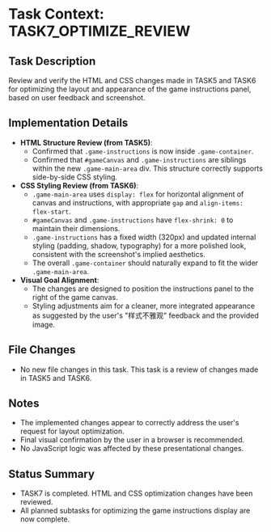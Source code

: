 # Task Context: TASK7_OPTIMIZE_REVIEW
## Task Description
Review and verify the HTML and CSS changes made in TASK5 and TASK6 for optimizing the layout and appearance of the game instructions panel, based on user feedback and screenshot.

## Implementation Details
- **HTML Structure Review (from TASK5)**:
  - Confirmed that `.game-instructions` is now inside `.game-container`.
  - Confirmed that `#gameCanvas` and `.game-instructions` are siblings within the new `.game-main-area` div. This structure correctly supports side-by-side CSS styling.
- **CSS Styling Review (from TASK6)**:
  - `.game-main-area` uses `display: flex` for horizontal alignment of canvas and instructions, with appropriate `gap` and `align-items: flex-start`.
  - `#gameCanvas` and `.game-instructions` have `flex-shrink: 0` to maintain their dimensions.
  - `.game-instructions` has a fixed width (320px) and updated internal styling (padding, shadow, typography) for a more polished look, consistent with the screenshot's implied aesthetics.
  - The overall `.game-container` should naturally expand to fit the wider `.game-main-area`.
- **Visual Goal Alignment**:
  - The changes are designed to position the instructions panel to the right of the game canvas.
  - Styling adjustments aim for a cleaner, more integrated appearance as suggested by the user's "样式不雅观" feedback and the provided image.

## File Changes
- No new file changes in this task. This task is a review of changes made in TASK5 and TASK6.

## Notes
- The implemented changes appear to correctly address the user's request for layout optimization.
- Final visual confirmation by the user in a browser is recommended.
- No JavaScript logic was affected by these presentational changes.

## Status Summary
- TASK7 is completed. HTML and CSS optimization changes have been reviewed.
- All planned subtasks for optimizing the game instructions display are now complete.